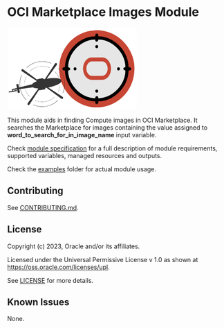 # OCI Marketplace Images Module

![Landing Zone logo](../landing_zone_300.png)

This module aids in finding Compute images in OCI Marketplace. It searches the Marketplace for images containing the value assigned to **word_to_search_for_in_image_name** input variable.

Check [module specification](./SPEC.md) for a full description of module requirements, supported variables, managed resources and outputs.

Check the [examples](./examples/) folder for actual module usage.

## Contributing
See [CONTRIBUTING.md](./CONTRIBUTING.md).

## License
Copyright (c) 2023, Oracle and/or its affiliates.

Licensed under the Universal Permissive License v 1.0 as shown at https://oss.oracle.com/licenses/upl.

See [LICENSE](./LICENSE) for more details.

## Known Issues
None.